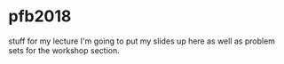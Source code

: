 # pfb2018
stuff for my lecture I'm going to put my slides up here as well as problem sets for the workshop section.
